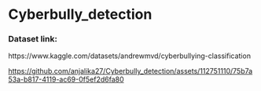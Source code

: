 # Cyberbully_detection
<h3>Dataset link: </h3>
https://www.kaggle.com/datasets/andrewmvd/cyberbullying-classification


https://github.com/anjalika27/Cyberbully_detection/assets/112751110/75b7a53a-b817-4119-ac69-0f5ef2d6fa80

